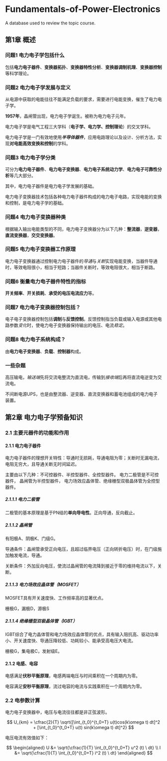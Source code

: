 # Fundamentals-of-Power-Electronics
A database used to review the topic course.

## 第1章 概述

### 问题1 电力电子学包括什么

包括**电力电子器件**、**变换器拓扑**、**变换器特性分析**、**变换器调制机理**、**变换器控制**等科学理论。


### 问题2 电力电子学发展与定义

从电源中获取的电能往往不能满足负载的要求，需要进行电能变换，催生了电力电子学。

**1957年**，晶闸管出现，电力电子学诞生。被称为电力电子元年。

电力电子学是电气工程三大学科（**电子学、电力学、控制理论**）的交叉学科。

电力电子学是一门有效地使用***半导体器件***，应用电路理论以及设计、分析方法，实现**对电能高效变换和控制**的学科。


### 问题3 电力电子学分类

可分为**电力电子器件**、**电力电子变换器**、**电力电子系统动力学**、**电力电子可靠性分析**等几大部分。

其中，电力电子器件是电力电子学发展的基础。

电力电子变换器技术包括各种电力电子器件构成的电力电子电路，实现电能的变换和控制，是电力电子学的基础。


### 问题4 电力电子变换器种类

根据输入输出电能类型的不同，电力电子变换器分为以下几种：**整流器**，**逆变器**，**直流变换器**，**交交变换器**。


### 问题5 电力电子变换器工作原理

电力电子变换器通过控制电力电子器件的*导通*与*关断*实现电能变换，当器件导通时，等效电阻很小，相当于短路；当器件关断时，等效电阻很大，相当于断路。


### 问题6 衡量电力电子器件特性的指标

**开关频率**、**开关损耗**、**承受的电压电流应力**等。


### 问题7 电力电子变换器控制包括？

电子电子变换器控制包括**调制**与**反馈控制**。反馈控制指当负载或输入电源或其他电路参数*变化*时，使电力电子变换器保持输出的电压、电流*稳定*。


### 问题8 电力电子系统构成？

由**电力电子变换器**、**负载**、**控制器**构成。


### 一些杂题

高压输电，*输送端*先将交流电整流为直流电，传输到*接收端*后再将直流电逆变为交流电。

不间断电源UPS，也是由整流器、逆变器、直流变换器和蓄电池组成的电力电子装置。

## 第2章 电力电子学预备知识

### 2.1 主要元器件的功能和作用

#### 2.1.1 电力电子器件

电力电子器件的理想开关特性：导通时无损耗，导通电阻为零；关断时无漏电流，电阻无穷大，且导通关断无时间延迟。

主要由以下几种：不可控器件、半控型器件、全控型器件。
电力二极管是不可控器件，
晶闸管为半控型器件，
电力场效应晶体管、绝缘栅型双极晶体管为全控型器件。

##### 2.1.1.1 电力二极管

二极管的基本原理是基于PN结的**单向导电性**。正向导通，反向截止。

##### 2.1.1.2 晶闸管

有阳极A、阴极K、门级G。

导通条件：晶闸管承受正向电压，且超过临界电压（正向转折电压）时，在门级施加触发电流，导通。

关断条件：外加反向电压，使流过晶闸管的电流降到接近于零的维持电流以下，关断。

##### 2.1.1.3 电力场效应晶体管（MOSFET）

MOSFET具有开关速度快、工作频率高的显著优点。

栅极G，漏极D，源极S

##### 2.1.1.4 绝缘栅型双极晶体管（IGBT）

IGBT综合了电力晶体管和电力场效应晶体管的优点，具有输入阻抗高、驱动功率小、开关速度快、导通压降较低、功耗较小、能承受高电压大电流。

栅极G，集电极C，发射级E。

#### 2.1.2 电感、电容

电感满足**伏秒平衡原理**，电感两端电压与时间乘积在一个周期内为零。

电容满足**安秒平衡原理**，流过电容的电流与实践乘积在一个周期内为零。

### 2.2 电参数计算

电力电子变换器中，电压与电流往往都是非正弦波形。

$$ U_{km} = \cfrac{2}{T} \sqrt{[\int_{t_0}^{t_0+T} u(t)cos(k\omega t) dt]^2 + [\int_{t_0}^{t_0+T} u(t) sin(k\omega t) dt]^2} $$

电压电流有效值如下：

$$
\begin{aligned}
U &= \sqrt{\cfrac{1}{T} \int_{t_0}^{t_0+T} u^2 (t) \ dt} \\
I &= \sqrt{\cfrac{1}{T} \int_{t_0}^{t_0+T} i^2 (t) \ dt}
\end{aligned}
$$
